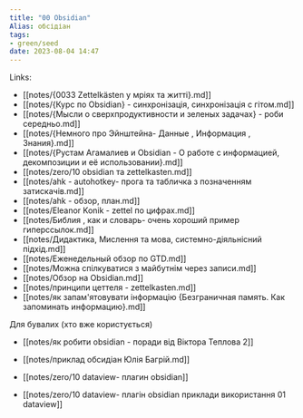 ```yaml
---
title: "00 Obsidian"
Alias: обсідіан
tags:
- green/seed
date: 2023-08-04 14:47
---
```

Links:  


- [[notes/{0033 Zettelkästen у мріях та житті}.md]]
- [[notes/{Курс по Obsidian} - синхронізація, синхронізація с гітом.md]]
- [[notes/{Мысли о сверхпродуктивности и зеленых задачах} - роби середньо.md]]
- [[notes/{Немного про Эйнштейна- Данные , Информация , Знания}.md]]
- [[notes/{Рустам Агамалиев и Obsidian - О работе с информацией, декомпозиции и её использовании}.md]]
- [[notes/zero/10 obsidian та zettelkasten.md]]
- [[notes/ahk - autohotkey- прога та табличка з позначенням затискачів.md]]
- [[notes/ahk - обзор, план.md]]
- [[notes/Eleanor Konik - zettel по цифрах.md]]
- [[notes/Библия , как и словарь- очень хороший пример гиперссылок.md]]
- [[notes/Дидактика, Мислення та мова, системно-діяльнісний підхід.md]]
- [[notes/Еженедельный обзор по GTD.md]]
- [[notes/Можна спілкуватися з майбутнім через записи.md]]
- [[notes/Обзор на Obsidian.md]]
- [[notes/принципи цеттеля - zettelkasten.md]]
- [[notes/як запам'ятовувати інформацію {Безграничная память. Как запоминать информацию}.md]]

Для бувалих (хто вже користується)

- [[notes/як робити obsidian - поради від Віктора Теплова 2]]
- [[notes/приклад обсидіан Юлія Багрій.md]]

- [[notes/zero/10 dataview- плагин obsidian]]
- [[notes/zero/10 dataview- плагін obsidian приклади використання 01 dataview]]
